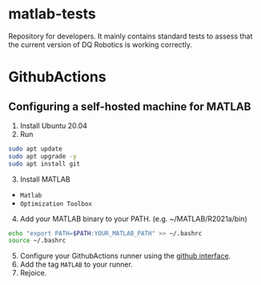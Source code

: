 # matlab-tests
Repository for developers. It mainly contains standard tests to assess that the current version of DQ Robotics is working correctly.

# GithubActions
## Configuring a self-hosted machine for MATLAB

1. Install Ubuntu 20.04
2. Run
```sh
sudo apt update
sudo apt upgrade -y
sudo apt install git
```
3. Install MATLAB
- `Matlab`
- `Optimization Toolbox`
4. Add your MATLAB binary to your PATH. (e.g. ~/MATLAB/R2021a/bin) 
```sh
echo "export PATH=$PATH:YOUR_MATLAB_PATH" >> ~/.bashrc
source ~/.bashrc
```
5. Configure your GithubActions runner using the [github interface](https://github.com/organizations/dqrobotics/settings/actions/runners). 
6. Add the tag `MATLAB` to your runner.
7. Rejoice.
